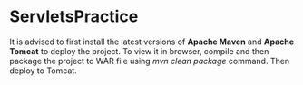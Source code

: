 # ServletsPractice

It is advised to first install the latest versions of **Apache Maven** and **Apache Tomcat** to deploy the project.
To view it in browser, compile and then package the project to WAR file using *mvn clean package* command. Then deploy to Tomcat.

